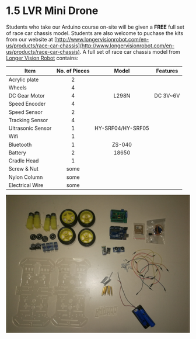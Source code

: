 # 1.5 LVR Mini Drone

Students who take our Arduino course on-site will be given a **FREE** full set of race car chassis model. Students are also welcome to puchase the kits from our website at [http://www.longervisionrobot.com/en-us/products/race-car-chassis](http://www.longervisionrobot.com/en-us/products/race-car-chassis). A full set of race car chassis model from [Longer Vision Robot](http://www.longervisionrobot.com) contains:

Item | No. of Pieces | Model | Features   
--------- | ------- | -------- | -------------
Acrylic plate | <center>2</center> | | 
Wheels | <center>4</center> | | 
DC Gear Motor | <center>4</center> | <center>L298N</center> | <center>DC 3V~6V</center> 
Speed ​​Encoder | <center>4</center> | |  
Speed Sensor | <center>2</center> | |  
Tracking Sensor | <center>4</center> | |  
Ultrasonic Sensor | <center>1</center> |  <center>HY-SRF04/HY-SRF05</center> |  
Wifi | <center>1</center> | |  
Bluetooth | <center>1</center> | <center>ZS-040</center> |  
Battery | <center>2</center> | <center>18650</center> |  
Cradle Head | <center>1</center> | |  
Screw & Nut | <center>some</center> | | 
Nylon Column | <center>some</center> | |  
Electrical Wire | <center>some</center> | |   

![Image](./race_car_chassis.jpg)

